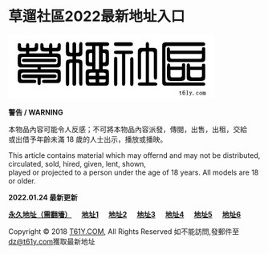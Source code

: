 # 草遛社區2022最新地址入口
![](index.gif)

**警告 / WARNING**  
  
本物品內容可能令人反感；不可將本物品內容派發，傳閱，出售，出租，交給  
或出借予年齡未滿 18 歲的人士出示，播放或播映。  
  
This article contains material which may offernd and may not be distributed, circulated, sold, hired, given, lent, shown,  
played or projected to a person under the age of 18 years. All models are 18 or older.  

  

**2022.01.24 最新更新**

[**永久地址（需翻墻）**](https://t61y.com/)     [**地址1**](https://caoliu01.top/)     [**地址2**](https://caoliu02.top/)     [**地址3**](https://caoliu03.top/)     [**地址4**](https://caoliu04.top/)     [**地址5**](https://caoliu05.top/)     [**地址6**](https://caoliu06.top/)  

  

Copyright © 2018 [T61Y.COM](https://t61y.com/), All Rights Reserved 如不能訪問,發郵件至[dz@t61y.com](mailto:dz@t61y.com)獲取最新地址
